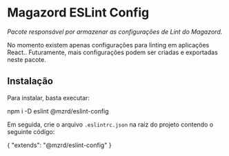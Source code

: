 # Magazord ESLint Config

*Pacote responsável por armazenar as configurações de Lint do Magazord.*

No momento existem apenas configurações para linting em aplicações React.. Futuramente, mais configurações podem 
ser criadas e exportadas neste pacote.

## Instalação

Para instalar, basta executar:


npm i -D eslint @mzrd/eslint-config


Em seguida, crie o arquivo `.eslintrc.json` na raiz do projeto contendo o seguinte código:


{
  "extends": "@mzrd/eslint-config"
}
